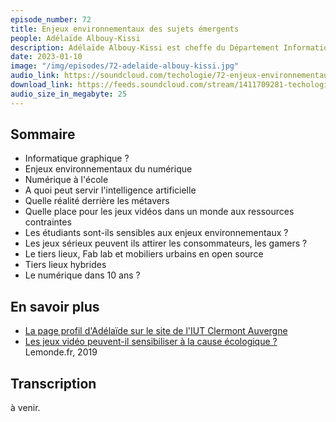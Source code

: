 ```yaml
---
episode_number: 72
title: Enjeux environnementaux des sujets émergents
people: Adélaïde Albouy-Kissi
description: Adélaïde Albouy-Kissi est cheffe du Département Informatique Graphique de l'IUT du Puy en Velay de l'Université Clermont Auvergne. Elle est aussi chargée de la Prospective et Sujets Émergents à l'Institut du Numérique Responsable France.
date: 2023-01-10
image: "/img/episodes/72-adelaide-albouy-kissi.jpg"
audio_link: https://soundcloud.com/techologie/72-enjeux-environnementaux-des-sujets-emergents-avec-adelaide-albouy-kissi
download_link: https://feeds.soundcloud.com/stream/1411709281-techologie-72-enjeux-environnementaux-des-sujets-emergents-avec-adelaide-albouy-kissi.mp3
audio_size_in_megabyte: 25
---
```


## Sommaire

* Informatique graphique ?
* Enjeux environnementaux du numérique
* Numérique à l'école
* A quoi peut servir l'intelligence artificielle
* Quelle réalité derrière les métavers
* Quelle place pour les jeux vidéos dans un monde aux ressources contraintes
* Les étudiants sont-ils sensibles aux enjeux environnementaux ?
* Les jeux sérieux peuvent ils attirer les consommateurs, les gamers ?
* Le tiers lieux, Fab lab et mobiliers urbains en open source
* Tiers lieux hybrides
* Le numérique dans 10 ans ?

## En savoir plus

* [La page profil d'Adélaïde sur le site de l'IUT Clermont Auvergne](https://iut.uca.fr/recherche/la-recherche-a-liut/adelaide-albouy-kissi)
* [Les jeux vidéo peuvent-il sensibiliser à la cause écologique ?](https://www.lemonde.fr/pixels/article/2019/04/01/les-jeux-video-peuvent-il-sensibiliser-a-la-cause-ecologique_5444352_4408996.html) Lemonde.fr, 2019

## Transcription

à venir.
